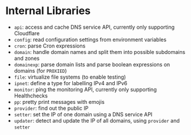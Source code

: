 # Internal Libraries

- `api`: access and cache DNS service API, currently only supporting Cloudflare
- `config`: read configuration settings from environment variables
- `cron`: parse Cron expressions
- `domain`: handle domain names and split them into possible subdomains and zones
- `domainexp`: parse domain lists and parse boolean expressions on domains (for `PROXIED`)
- `file`: virtualize file systems (to enable testing)
- `ipnet`: define a type for labelling IPv4 and IPv6
- `monitor`: ping the monitoring API, currently only supporting Healthchecks
- `pp`: pretty print messages with emojis
- `provider`: find out the public IP
- `setter`: set the IP of one domain using a DNS service API
- `updater`: detect and update the IP of all domains, using `provider` and `setter`

